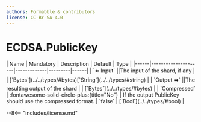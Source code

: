 ```yaml
---
authors: Formabble & contributors
license: CC-BY-SA-4.0
---
```



# ECDSA.PublicKey

<div class="sh-parameters" markdown="1">
| Name | Mandatory | Description | Default | Type |
|------|---------------------|-------------|---------|------|
| `⬅️ Input` ||The input of the shard, if any | | [`Bytes`](../../types/#bytes)[`String`](../../types/#string) |
| `Output ➡️` ||The resulting output of the shard | | [`Bytes`](../../types/#bytes) |
| `Compressed` | :fontawesome-solid-circle-plus:{title="No"}  | If the output PublicKey should use the compressed format. | `false` | [`Bool`](../../types/#bool) |

</div>



--8<-- "includes/license.md"

